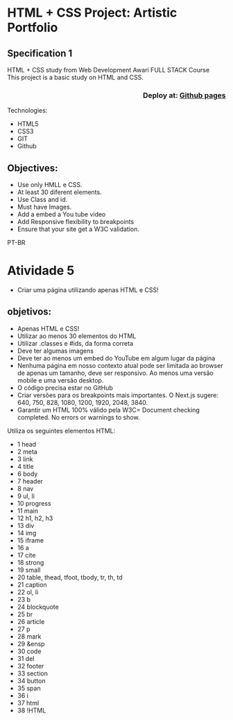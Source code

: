 # HTML + CSS Project: Artistic Portfolio  
## Specification 1
  
HTML + CSS study from Web Development Awari FULL STACK Course  
This project is a basic study on HTML and CSS.

<div align="right">
  
### Deploy at: <a href="https://malanski.github.io/ulisses-malanski-art/index.html">Github pages</a>
  
</div>

Technologies:
- HTML5
- CSS3
- GIT
- Github

## Objectives:
- Use only HMLL e CSS.
- At least 30 diferent elements.
- Use Class and id.
- Must have Images.
- Add a embed a You tube video
- Add Responsive flexibility to breakpoints
- Ensure that your site get a W3C validation.  


PT-BR
# Atividade 5

- Criar uma página utilizando apenas HTML e CSS!

## objetivos:

* Apenas HTML e CSS!
* Utilizar ao menos 30 elementos do HTML
* Utilizar .classes e #ids, da forma correta
* Deve ter algumas imagens
* Deve ter ao menos um embed do YouTube em algum lugar da página
* Nenhuma página em nosso contexto atual pode ser limitada ao browser de apenas um tamanho, deve ser responsivo. Ao menos uma versão mobile e uma versão  desktop.
* O código precisa estar no GitHub
* Criar versões para os breakpoints mais importantes. O Next.js sugere: 640, 750, 828, 1080, 1200, 1920, 2048, 3840.
* Garantir um HTML 100% válido pela W3C= Document checking completed. No errors or warnings to show.
   
Utiliza os seguintes elementos HTML:
- 1 head
- 2 meta
- 3 link
- 4 title
- 6 body
- 7 header
- 8 nav
- 9 ul, li
- 10 progress
- 11 main 
- 12 h1, h2, h3
- 13 div
- 14 img
- 15 iframe
- 16 a
- 17 cite
- 18 strong
- 19 small
- 20 table, thead, tfoot, tbody, tr, th, td
- 21 caption
- 22 ol, li
- 23 b
- 24 blockquote
- 25 br
- 26 article
- 27 p
- 28 mark
- 29 &ensp
- 30 code
- 31 del
- 32 footer
- 33 section
- 34 button
- 35 span
- 36 i
- 37 html
- 38 !HTML 




